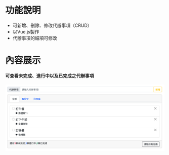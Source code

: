 <h1>功能說明</h1>
   <ul>
      <li>可新增、刪除、修改代辦事項（CRUD）</li>
      <li>以Vue.js製作</li>
      <li>代辦事項的細項可修改</li>
   </ul>
<h1>內容展示</h1>
<h4>可查看未完成、進行中以及已完成之代辦事項</h4>
<img src="todos.png">

